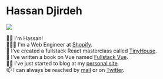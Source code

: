 # Hassan Djirdeh
 
<a href="https://twitter.com/intent/follow?screen_name=djirdehh&tw_p=followbutton"><img src="https://img.shields.io/twitter/follow/djirdehh?label=%40djirdehh&style=social"></a>

👋🏽 I'm Hassan!<br />
👨🏽‍💻 I'm a Web Engineer at <a href="http://shopify.com/" target="_blank">Shopify</a>.<br />
🐬 I've created a fullstack React masterclass called <a href="https://newline.co/tinyhouse" target="_blank">TinyHouse</a>.<br />
🦌 I've written a book on Vue named <a href="https://newline.co/vue" target="_blank">Fullstack Vue</a>.<br />
✍🏽 I've just started to blog at my <a href="https://www.hassan.rocks/" target="_blank">personal site</a>.<br />
📫 I can always be reached by <a href="mailto:hassan.djirdeh@gmail.com" target="_blank">mail</a> or on <a href="https://twitter.com/djirdehh" target="_blank">Twitter</a>.
